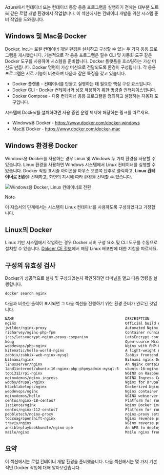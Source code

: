 Azure에서 컨테이너 또는 컨테이너 통합 응용 프로그램을 실행하기 전에는 대부분 노트북 같은 로컬 개발 환경에서 작업합니다. 이 섹션에서는 컨테이너 개발을 위한 시스템 준비 작업을 도와줍니다.

## <a name="docker-for-windows-and-mac"></a>Windows 및 Mac용 Docker

Docker, Inc.는 로컬 컨테이너 개발 환경을 설치하고 구성할 수 있는 두 가지 응용 프로그램을 게시했습니다. 기본적으로 각 응용 프로그램은 필수 CLI 및 자동화 도구 같은 Docker 도구를 사용하여 시스템을 준비합니다. Docker 플랫폼을 호스팅하는 가상 머신도 만듭니다. Docker 명령이 가상 머신으로 전달되도록 환경이 구성됩니다. 각 응용 프로그램은 서로 기능이 비슷하며 다음과 같은 특징을 갖고 있습니다.

- Docker 플랫폼 - 컨테이너를 만들고 실행하는 데 필요한 핵심 구성 요소입니다.
- Docker CLI - Docker 컨테이너와 상호 작용하기 위한 명령줄 인터페이스입니다.
- Docker Compose - 다중 컨테이너 응용 프로그램을 정의하고 실행하는 자동화 도구입니다.

시스템에 Docker를 설치하려면 사용 중인 운영 체제에 해당하는 링크를 따르세요.

- Windows용 Docker - https://www.docker.com/docker-windows
- Mac용 Docker - https://www.docker.com/docker-mac

## <a name="docker-for-windows-environments"></a>Windows 환경용 Docker

Windows용 Docker를 사용하는 경우 Linux 및 Windows 두 가지 환경을 사용할 수 있습니다. Linux 환경을 사용하면 Windows 시스템에서 Linux 컨테이너를 실행할 수 있습니다. Docker 작업 표시줄 아이콘을 마우스 오른쪽 단추로 클릭하고, **Linux 컨테이너로 전환**을 선택하고, 화면의 지시에 따라 환경을 선택할 수 있습니다.

![Windows용 Docker, Linux 컨테이너로 전환](../media-draft/2-docker-linux.png)

> [!NOTE]
> 이 자습서의 단계에서는 시스템이 Linux 컨테이너를 사용하도록 구성되었다고 가정합니다.

## <a name="docker-on-linux"></a>Linux의 Docker

Linux 기반 시스템에서 작업하는 경우 Docker 서버 구성 요소 및 CLI 도구를 수동으로 설치할 수 있습니다. [Dokcer CE 정보](https://docs.docker.com/install/#server)에서 해당 Linux 배포판에 대한 지침을 따르세요.

## <a name="validate-configuration"></a>구성의 유효성 검사

Docker가 성공적으로 설치 및 구성되었는지 확인하려면 터미널을 열고 다음 명령을 실행합니다.

```bash
docker search nginx
```

다음과 비슷한 출력이 표시되면 그 다음 섹션을 진행하기 위한 환경 준비가 완료된 것입니다.

```bash
NAME                                                   DESCRIPTION                                     STARS               OFFICIAL            AUTOMATED
nginx                                                  Official build of Nginx.                        9034                [OK]
jwilder/nginx-proxy                                    Automated Nginx reverse proxy for docker con…   1362                                    [OK]
richarvey/nginx-php-fpm                                Container running Nginx + PHP-FPM capable of…   589                                     [OK]
jrcs/letsencrypt-nginx-proxy-companion                 LetsEncrypt container to use with nginx as p…   390                                     [OK]
kong                                                   Open-source Microservice & API Management la…   204                 [OK]
webdevops/php-nginx                                    Nginx with PHP-FPM                              106                                     [OK]
kitematic/hello-world-nginx                            A light-weight nginx container that demonstr…   102
zabbix/zabbix-web-nginx-mysql                          Zabbix frontend based on Nginx web-server wi…   59                                      [OK]
bitnami/nginx                                          Bitnami nginx Docker Image                      54                                      [OK]
linuxserver/nginx                                      An Nginx container, brought to you by LinuxS…   37
1and1internet/ubuntu-16-nginx-php-phpmyadmin-mysql-5   ubuntu-16-nginx-php-phpmyadmin-mysql-5          36                                      [OK]
tobi312/rpi-nginx                                      NGINX on Raspberry Pi / armhf                   20                                      [OK]
nginxdemos/nginx-ingress                               NGINX Ingress Controller for Kubernetes . Th…   11
wodby/drupal-nginx                                     Nginx for Drupal container image                9                                       [OK]
blacklabelops/nginx                                    Dockerized Nginx Reverse Proxy Server.          9                                       [OK]
webdevops/nginx                                        Nginx container                                 8                                       [OK]
nginxdemos/hello                                       NGINX webserver that serves a simple page co…   7                                       [OK]
centos/nginx-18-centos7                                Platform for running nginx 1.8 or building n…   6
1science/nginx                                         Nginx Docker images that include Consul Temp…   4                                       [OK]
centos/nginx-112-centos7                               Platform for running nginx 1.12 or building …   3
pebbletech/nginx-proxy                                 nginx-proxy sets up a container running ngin…   2                                       [OK]
toccoag/openshift-nginx                                Nginx reverse proxy for Nice running on same…   1                                       [OK]
travix/nginx                                           NGinx reverse proxy                             1                                       [OK]
ansibleplaybookbundle/nginx-apb                        An APB to deploy NGINX                          0                                       [OK]
mailu/nginx                                            Mailu nginx frontend                            0                                       [OK]
```

## <a name="summary"></a>요약

이 섹션에서는 로컬 컨테이너 개발 환경을 준비했습니다. 다음 섹션에서는 몇 가지 기본적인 Docker 작업에 대해 알아보겠습니다.